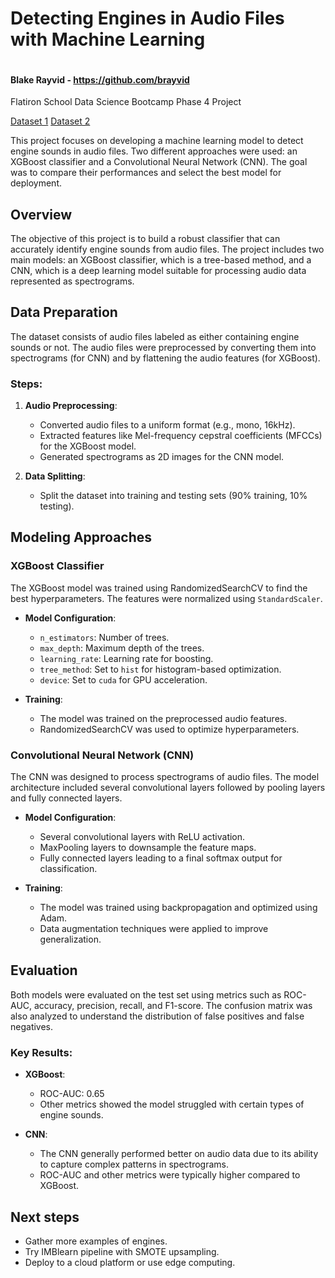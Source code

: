 # Detecting Engines in Audio Files with Machine Learning

<a href="https://colab.research.google.com/github/brayvid/illegal-logging-detection/blob/main/engine_detection.ipynb" rel="Open in Colab"><img src="https://colab.research.google.com/assets/colab-badge.svg" alt="" /></a>
<h4>Blake Rayvid - <a href=https://github.com/brayvid>https://github.com/brayvid</a></h4>
Flatiron School Data Science Bootcamp Phase 4 Project

<a href="https://www.kaggle.com/datasets/mmoreaux/environmental-sound-classification-50">Dataset 1</a>
<a href="https://www.kaggle.com/datasets/nicorenaldo/chainsaw-testing">Dataset 2</a>

This project focuses on developing a machine learning model to detect engine sounds in audio files. Two different approaches were used: an XGBoost classifier and a Convolutional Neural Network (CNN). The goal was to compare their performances and select the best model for deployment.

## Overview
The objective of this project is to build a robust classifier that can accurately identify engine sounds from audio files. The project includes two main models: an XGBoost classifier, which is a tree-based method, and a CNN, which is a deep learning model suitable for processing audio data represented as spectrograms.

## Data Preparation
The dataset consists of audio files labeled as either containing engine sounds or not. The audio files were preprocessed by converting them into spectrograms (for CNN) and by flattening the audio features (for XGBoost).

### Steps:
1. **Audio Preprocessing**:
   - Converted audio files to a uniform format (e.g., mono, 16kHz).
   - Extracted features like Mel-frequency cepstral coefficients (MFCCs) for the XGBoost model.
   - Generated spectrograms as 2D images for the CNN model.

2. **Data Splitting**:
   - Split the dataset into training and testing sets (90% training, 10% testing).

## Modeling Approaches

### XGBoost Classifier
The XGBoost model was trained using RandomizedSearchCV to find the best hyperparameters. The features were normalized using `StandardScaler`.

- **Model Configuration**:
  - `n_estimators`: Number of trees.
  - `max_depth`: Maximum depth of the trees.
  - `learning_rate`: Learning rate for boosting.
  - `tree_method`: Set to `hist` for histogram-based optimization.
  - `device`: Set to `cuda` for GPU acceleration.

- **Training**:
  - The model was trained on the preprocessed audio features.
  - RandomizedSearchCV was used to optimize hyperparameters.

### Convolutional Neural Network (CNN)
The CNN was designed to process spectrograms of audio files. The model architecture included several convolutional layers followed by pooling layers and fully connected layers.

- **Model Configuration**:
  - Several convolutional layers with ReLU activation.
  - MaxPooling layers to downsample the feature maps.
  - Fully connected layers leading to a final softmax output for classification.

- **Training**:
  - The model was trained using backpropagation and optimized using Adam.
  - Data augmentation techniques were applied to improve generalization.

## Evaluation
Both models were evaluated on the test set using metrics such as ROC-AUC, accuracy, precision, recall, and F1-score. The confusion matrix was also analyzed to understand the distribution of false positives and false negatives.

### Key Results:
- **XGBoost**:
  - ROC-AUC: 0.65
  - Other metrics showed the model struggled with certain types of engine sounds.

- **CNN**:
  - The CNN generally performed better on audio data due to its ability to capture complex patterns in spectrograms.
  - ROC-AUC and other metrics were typically higher compared to XGBoost.

## Next steps
- Gather more examples of engines.
- Try IMBlearn pipeline with SMOTE upsampling.
- Deploy to a cloud platform or use edge computing.
